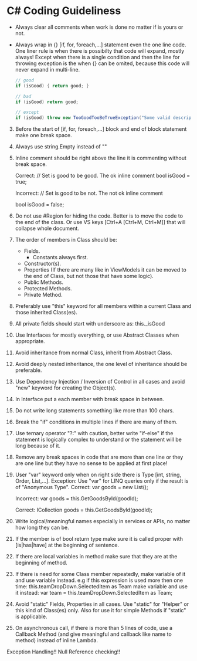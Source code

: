 # C# Coding Guideliness

* Always clear all comments when work is done no matter if is yours or not.

* Always wrap in {} [if, for, foreach,…] statement even the one line code.
  One liner rule is when there is possibilty that code will expand, mostly always!
  Except when there is a single condition and then the line for throwing exception is the when {} can be omited, because this code will never expand in multi-line.

    ```csharp
    // good
    if (isGood) { return good; }

    // bad
    if (isGood) return good;

    // except
    if (isGood) throw new TooGoodTooBeTrueException("Some valid description");
    ```

3. Before the start of [if, for, foreach,…] block and end of block statement make one break space.
4. Always use string.Empty instead of ""
5. Inline comment should be right above the line it is commenting without break space.

    Correct:
    // Set is good to be good. The ok inline comment
    bool isGood = true;

    Incorrect:
    // Set is good to be not. The not ok inline comment

    bool isGood = false;

6. Do not use #Region for hiding the code. Better is to move the code to the end of the class. Or use VS keys [Ctrl+A [Ctrl+M, Ctrl+M]] that will collapse whole document.
7. The order of members in Class should be:
	* Fields.
		* Constants always first. 
	* Constructor(s).
	* Properties (If there are many like in ViewModels it can be moved to the end of Class, but not those that have some logic).
	* Public Methods.
	* Protected Methods.
	* Private Method.	
8. Preferably use "this" keyword for all members within a current Class and those inherited Class(es).
9. All private fields should start with underscore as:
    this._isGood 
10. Use Interfaces for mostly everything, or use Abstract Classes when appropriate.
11. Avoid inheritance from normal Class, inherit from Abstract Class.
11. Avoid deeply nested inheritance, the one level of inheritance should be preferable.
12. Use Dependency Injection / Inversion of Control in all cases and avoid "new" keyword for creating the Object(s).
13. In Interface put a each member with break space in between.
14. Do not write long statements something like more than 100 chars.
15. Break the "if" conditions in multiple lines if there are many of them.
16. Use ternary operator "?:" with caution, better write "if-else" if the statement is logically complex to understand or the statement will be long because of it.
17. Remove any break spaces in code that are more than one line or they are one line but they have no sense to be applied at first place! 
18. User "var" keyword only when on right side there is Type [int, string, Order, List<Order>,…].
Exception: Use "var" for LINQ queries only if the result is of "Anonymous Type".
    Correct:
    var goods = new List<Good>();

    Incorrect:
    var goods = this.GetGoodsById(goodId);  

    Correct:
    ICollection<Good> goods = this.GetGoodsById(goodId);
19. Write logical/meaningful names especially in services or APIs, no matter how long they can be.
20. If the member is of bool return type make sure it is called proper with [is|has|have] at the beginning of sentence. 
21. If there are local variables in method make sure that they are at the beginning of method.
22. If there is need for some Class member repeatedly, make variable of it and use variable instead.
e.g if this expression is used more then one time:
this.teamDropDown.SelectedItem as Team
make variable and use it instead:
var team = this.teamDropDown.SelectedItem as Team;
23. Avoid "static" Fields, Properties in all cases. Use "static" for "Helper" or this kind of Class(es) only. Also for use it for simple Methods if "static" is applicable.
24. On asynchronous call, if there is more than 5 lines of code, use a Callback Method (and give meaningful and callback like name to method) instead of inline Lambda. 


Exception Handling!!
Null Reference checking!!
